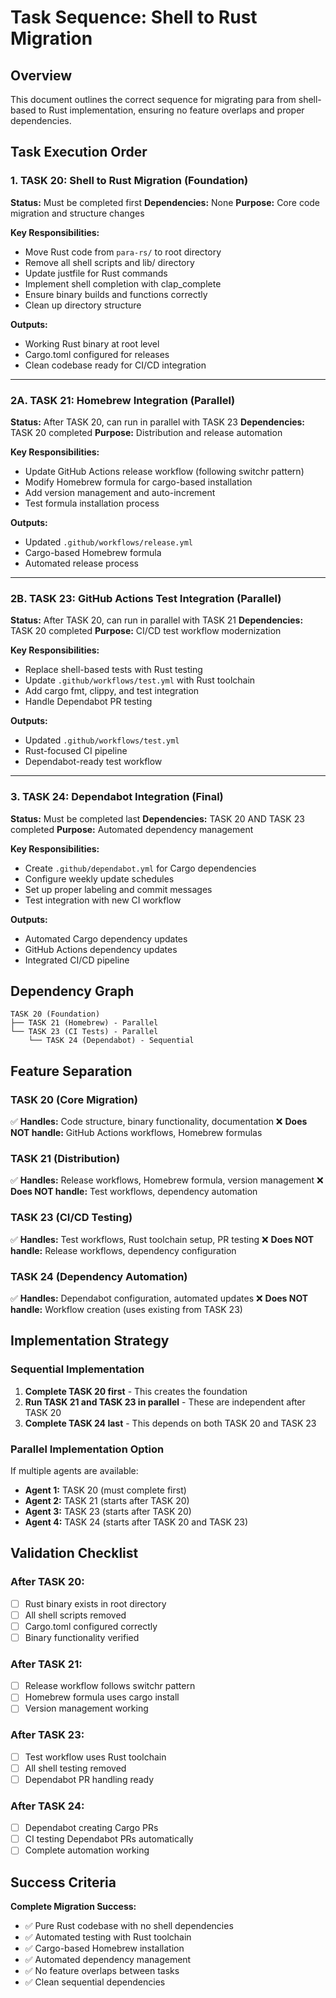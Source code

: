 # Task Sequence: Shell to Rust Migration

## Overview

This document outlines the correct sequence for migrating para from shell-based to Rust implementation, ensuring no feature overlaps and proper dependencies.

## Task Execution Order

### 1. TASK 20: Shell to Rust Migration (Foundation)
**Status:** Must be completed first
**Dependencies:** None
**Purpose:** Core code migration and structure changes

**Key Responsibilities:**
- Move Rust code from `para-rs/` to root directory
- Remove all shell scripts and lib/ directory  
- Update justfile for Rust commands
- Implement shell completion with clap_complete
- Ensure binary builds and functions correctly
- Clean up directory structure

**Outputs:** 
- Working Rust binary at root level
- Cargo.toml configured for releases
- Clean codebase ready for CI/CD integration

---

### 2A. TASK 21: Homebrew Integration (Parallel)
**Status:** After TASK 20, can run in parallel with TASK 23
**Dependencies:** TASK 20 completed
**Purpose:** Distribution and release automation

**Key Responsibilities:**
- Update GitHub Actions release workflow (following switchr pattern)
- Modify Homebrew formula for cargo-based installation
- Add version management and auto-increment
- Test formula installation process

**Outputs:**
- Updated `.github/workflows/release.yml`
- Cargo-based Homebrew formula
- Automated release process

---

### 2B. TASK 23: GitHub Actions Test Integration (Parallel)  
**Status:** After TASK 20, can run in parallel with TASK 21
**Dependencies:** TASK 20 completed
**Purpose:** CI/CD test workflow modernization

**Key Responsibilities:**
- Replace shell-based tests with Rust testing
- Update `.github/workflows/test.yml` with Rust toolchain
- Add cargo fmt, clippy, and test integration
- Handle Dependabot PR testing

**Outputs:**
- Updated `.github/workflows/test.yml`
- Rust-focused CI pipeline
- Dependabot-ready test workflow

---

### 3. TASK 24: Dependabot Integration (Final)
**Status:** Must be completed last
**Dependencies:** TASK 20 AND TASK 23 completed
**Purpose:** Automated dependency management

**Key Responsibilities:**
- Create `.github/dependabot.yml` for Cargo dependencies
- Configure weekly update schedules
- Set up proper labeling and commit messages
- Test integration with new CI workflow

**Outputs:**
- Automated Cargo dependency updates
- GitHub Actions dependency updates
- Integrated CI/CD pipeline

## Dependency Graph

```
TASK 20 (Foundation)
├── TASK 21 (Homebrew) - Parallel
└── TASK 23 (CI Tests) - Parallel
    └── TASK 24 (Dependabot) - Sequential
```

## Feature Separation

### TASK 20 (Core Migration)
✅ **Handles:** Code structure, binary functionality, documentation
❌ **Does NOT handle:** GitHub Actions workflows, Homebrew formulas

### TASK 21 (Distribution)  
✅ **Handles:** Release workflows, Homebrew formula, version management
❌ **Does NOT handle:** Test workflows, dependency automation

### TASK 23 (CI/CD Testing)
✅ **Handles:** Test workflows, Rust toolchain setup, PR testing
❌ **Does NOT handle:** Release workflows, dependency configuration

### TASK 24 (Dependency Automation)
✅ **Handles:** Dependabot configuration, automated updates
❌ **Does NOT handle:** Workflow creation (uses existing from TASK 23)

## Implementation Strategy

### Sequential Implementation
1. **Complete TASK 20 first** - This creates the foundation
2. **Run TASK 21 and TASK 23 in parallel** - These are independent after TASK 20
3. **Complete TASK 24 last** - This depends on both TASK 20 and TASK 23

### Parallel Implementation Option
If multiple agents are available:
- **Agent 1:** TASK 20 (must complete first)
- **Agent 2:** TASK 21 (starts after TASK 20)  
- **Agent 3:** TASK 23 (starts after TASK 20)
- **Agent 4:** TASK 24 (starts after TASK 20 and TASK 23)

## Validation Checklist

### After TASK 20:
- [ ] Rust binary exists in root directory
- [ ] All shell scripts removed
- [ ] Cargo.toml configured correctly
- [ ] Binary functionality verified

### After TASK 21:
- [ ] Release workflow follows switchr pattern
- [ ] Homebrew formula uses cargo install
- [ ] Version management working

### After TASK 23:  
- [ ] Test workflow uses Rust toolchain
- [ ] All shell testing removed
- [ ] Dependabot PR handling ready

### After TASK 24:
- [ ] Dependabot creating Cargo PRs
- [ ] CI testing Dependabot PRs automatically
- [ ] Complete automation working

## Success Criteria

**Complete Migration Success:**
- ✅ Pure Rust codebase with no shell dependencies
- ✅ Automated testing with Rust toolchain
- ✅ Cargo-based Homebrew installation
- ✅ Automated dependency management
- ✅ No feature overlaps between tasks
- ✅ Clean sequential dependencies